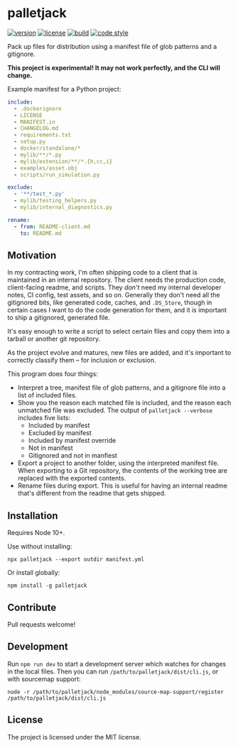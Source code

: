 # palletjack

[![version](https://img.shields.io/npm/v/palletjack.svg?style=flat-square)][npm]
[![license](https://img.shields.io/npm/l/palletjack.svg?style=flat-square)][npm]
[![build](https://img.shields.io/circleci/project/github/metabolize/palletjack.svg?style=flat-square)][build]
[![code style](https://img.shields.io/badge/code_style-prettier-ff69b4.svg?style=flat-square)][prettier]

[npm]: https://npmjs.com/palletjack/
[build]: https://circleci.com/gh/metabolize/palletjack/tree/master
[prettier]: https://prettier.io/

Pack up files for distribution using a manifest file of glob patterns and a gitignore.

**This project is experimental! It may not work perfectly, and the CLI will change.**

Example manifest for a Python project:

```yml
include:
  - .dockerignore
  - LICENSE
  - MANIFEST.in
  - CHANGELOG.md
  - requirements.txt
  - setup.py
  - docker/standalone/*
  - mylib/**/*.py
  - mylib/extension/**/*.{h,cc,i}
  - examples/asset.obj
  - scripts/run_simulation.py

exclude:
  - '**/test_*.py'
  - mylib/testing_helpers.py
  - mylib/internal_diagnostics.py

rename:
  - from: README-client.md
    to: README.md
```

## Motivation

In my contracting work, I'm often shipping code to a client that is maintained
in an internal repository. The client needs the production code, client-facing
readme, and scripts. They _don't_ need my internal developer notes, CI config,
test assets, and so on. Generally they don't need all the gitignored bits, like
generated code, caches, and `.DS_Store`, though in certain cases I want to do
the code generation for them, and it _is_ important to ship a gitignored,
generated file.

It's easy enough to write a script to select certain files and copy them into
a tarball or another git repository.

As the project evolve and matures, new files are added, and it's important to
correctly classify them – for inclusion or exclusion.

This program does four things:

- Interpret a tree, manifest file of glob patterns, and a gitignore file into
  a list of included files.
- Show you the reason each matched file is included, and the reason each
  unmatched file was excluded. The output of `palletjack --verbose` includes
  five lists:
  - Included by manifest
  - Excluded by manifest
  - Included by manifest override
  - Not in manifest
  - Gitignored and not in manfiest
- Export a project to another folder, using the interpreted manifest file. When
  exporting to a Git repository, the contents of the working tree are replaced
  with the exported contents.
- Rename files during export. This is useful for having an internal readme
  that's different from the readme that gets shipped.

## Installation

Requires Node 10+.

Use without installing:

```console
npx palletjack --export outdir manifest.yml
```

Or install globally:

```console
npm install -g palletjack
```

## Contribute

Pull requests welcome!

## Development

Run `npm run dev` to start a development server which watches for changes in
the local files. Then you can run `/path/to/palletjack/dist/cli.js`, or with
sourcemap support:

```
node -r /path/to/palletjack/node_modules/source-map-support/register /path/to/palletjack/dist/cli.js
```

## License

The project is licensed under the MIT license.
